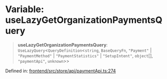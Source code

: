 # Variable: useLazyGetOrganizationPaymentsQuery

> **useLazyGetOrganizationPaymentsQuery**: `UseLazyQuery`\<`QueryDefinition`\<`string`, `BaseQueryFn`, `"Payment"` \| `"PaymentMethod"` \| `"PaymentStatistics"` \| `"SetupIntent"`, `object`[], `"paymentApi"`, `unknown`\>\>

Defined in: [frontend/src/store/api/paymentApi.ts:274](https://github.com/lsendel/sass/blob/ca8b2b87627589617e0de57047e1f50d53e78078/frontend/src/store/api/paymentApi.ts#L274)
